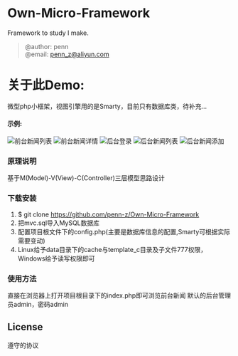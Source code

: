 # Own-Micro-Framework
Framework to study I make.
> @author: penn  
> @email: penn_z@aliyun.com
# 关于此Demo:
微型php小框架，视图引擎用的是Smarty，目前只有数据库类，待补充...

#### 示例:  
![前台新闻列表](https://github.com/penn-z/Own-Micro-Framework/raw/master/front_newlist.png)
![前台新闻详情](https://github.com/penn-z/Own-Micro-Framework/raw/master/front_newshow.png)
![后台登录](https://github.com/penn-z/Own-Micro-Framework/raw/master/back_login.png)
![后台新闻列表](https://github.com/penn-z/Own-Micro-Framework/raw/master/back_newlist.png)
![后台新闻添加](https://github.com/penn-z/Own-Micro-Framework/raw/master/back_newadd.png)

### 原理说明
基于M(Model)-V(View)-C(Controller)三层模型思路设计

### 下载安装
1.	$ git clone https://github.com/penn-z/Own-Micro-Framework
2.	把mvc.sql导入MySQL数据库
3.	配置项目根文件下的config.php(主要是数据库信息的配置,Smarty可根据实际需要变动)
4.	Linux给予data目录下的cache与template_c目录及子文件777权限，Windows给予读写权限即可

### 使用方法
直接在浏览器上打开项目根目录下的index.php即可浏览前台新闻
默认的后台管理员admin，密码admin

## License
遵守的协议
